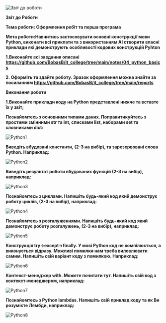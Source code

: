 ![Звіт до роботи](https://github.com/BobasB/it_college/raw/main/reports/pictures/logo-lit.jpg)

**Звіт до Роботи**

**Тема роботи: Оформлення робіт та перша програма**

**Мета роботи:Навчитись застосовувати основні конструкції мови Python, виконати всі приклати та з використанням AI створити власні приклади які демонструють особливості кодових конструкцій Pyhton** 

**1.Виконайте всі завдання описані https://github.com/BobasB/it_college/tree/main/notes/04_python_basics**

**2. Оформіть та здайте роботу. Зразок оформлення можна знайти за посиланням https://github.com/BobasB/it_college/tree/main/reports**

**Виконання роботи**

**1.Виконайте приклади коду на Python представлені нижче та вставте їх у звіт;**

**Познайомтесь з основними типами даних. Попракитикуйтесь з простими змінними str та int, списками list, наборами set та словниками dict:** 

![Python1](basics-1.png)

**Виведіть вбудовані константи, (2-3 на вибір), та зарезервовані слова Python. Наприклад:**

![Python2](basics-2.png)

**Виведіть результат роботи вбудованих функцій (2-3 на вибір), наприклад:**

![Python3](basics-3.png)

**Познайомтесь з циклами. Напишіть будь-який код який демонструє роботу циклів, (2-3 на вибір), наприклад:**

![Python4](basics-4.png)

**Познайомтесь з розгалуженнями. Напишіть будь-який код який демонструє роботу розгалужень, (2-3 на вибір), наприклад:**

![Python5](basics-5.png)

**Конструкція try->except->finally. У мові Python код не компілюється, а виконується відразу. Можливі помилки нам треба виловлювати самим. Напишіть свій варіант коду з помилкою. Наприклад:**

![Python6](basics-6.png)

**Контекст-менеджер with. Можете почитати тут. Напишіть свій код з контекст-менеджером, наприклад:**

![Python7](basics-7.png)

**Познайомтесь з Python lambdas. Напишіть свій приклад коду та як Ви розумієте Лямбди, наприклад:**

![Python8](basics-8.png)
